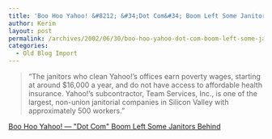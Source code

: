 ```yaml
---
title: 'Boo Hoo Yahoo! &#8212; &#34;Dot Com&#34; Boom Left Some Janitors Behind'
author: Kerim
layout: post
permalink: /archives/2002/06/30/boo-hoo-yahoo-dot-com-boom-left-some-janitors-behind/
categories:
  - Old Blog Import
---
```


>   &#8220;The janitors who clean Yahoo!&#8217;s offices earn poverty wages, starting at around $16,000 a year, and do not have access to affordable health insurance. Yahoo!&#8217;s subcontractor, Team Services, Inc., is one of the largest, non-union janitorial companies in Silicon Valley with approximately 500 workers.&#8221;


<a href="http://www.boohooyahoo.com/" onclick="_gaq.push(['_trackEvent', 'outbound-article', 'http://www.boohooyahoo.com/', 'Boo Hoo Yahoo! &#8212; &quot;Dot Com&quot; Boom Left Some Janitors Behind']);" >Boo Hoo Yahoo! &#8212; "Dot Com" Boom Left Some Janitors Behind</a>


